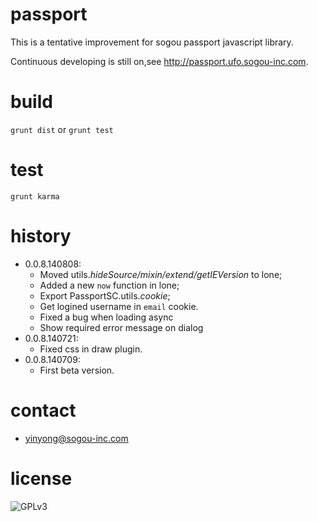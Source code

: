 passport
======

This is a tentative improvement for sogou passport javascript library.

Continuous developing is still on,see <http://passport.ufo.sogou-inc.com>.

build
======

`grunt dist` or `grunt test`

test
======

`grunt karma`

history
======
- 0.0.8.140808:
    - Moved utils.*hideSource/mixin/extend/getIEVersion* to lone;
    - Added a new `now` function in lone;
    - Export PassportSC.utils.*cookie*;
    - Get logined username in `email` cookie.
    - Fixed a bug when loading async
    - Show required error message on dialog
- 0.0.8.140721:
    - Fixed css in draw plugin.
- 0.0.8.140709:
    - First beta version.

contact
======
 - <yinyong@sogou-inc.com>

license
======

![GPLv3](http://www.gnu.org/graphics/gplv3-88x31.png)